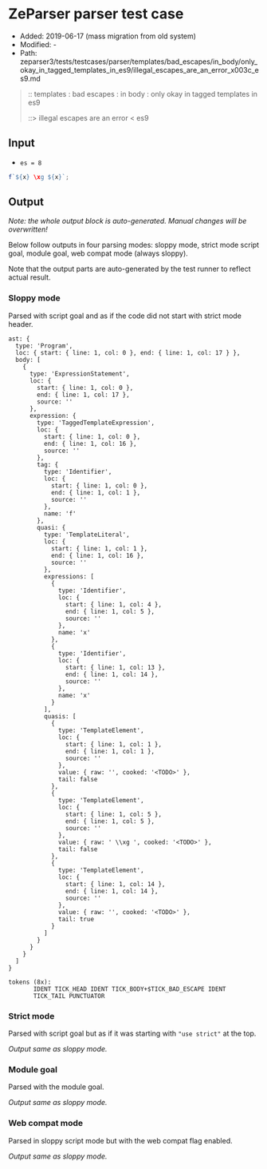 # ZeParser parser test case

- Added: 2019-06-17 (mass migration from old system)
- Modified: -
- Path: zeparser3/tests/testcases/parser/templates/bad_escapes/in_body/only_okay_in_tagged_templates_in_es9/illegal_escapes_are_an_error_x003c_es9.md

> :: templates : bad escapes : in body : only okay in tagged templates in es9
>
> ::> illegal escapes are an error < es9

## Input

- `es = 8`

`````js
f`${x} \xg ${x}`;
`````

## Output

_Note: the whole output block is auto-generated. Manual changes will be overwritten!_

Below follow outputs in four parsing modes: sloppy mode, strict mode script goal, module goal, web compat mode (always sloppy).

Note that the output parts are auto-generated by the test runner to reflect actual result.

### Sloppy mode

Parsed with script goal and as if the code did not start with strict mode header.

`````
ast: {
  type: 'Program',
  loc: { start: { line: 1, col: 0 }, end: { line: 1, col: 17 } },
  body: [
    {
      type: 'ExpressionStatement',
      loc: {
        start: { line: 1, col: 0 },
        end: { line: 1, col: 17 },
        source: ''
      },
      expression: {
        type: 'TaggedTemplateExpression',
        loc: {
          start: { line: 1, col: 0 },
          end: { line: 1, col: 16 },
          source: ''
        },
        tag: {
          type: 'Identifier',
          loc: {
            start: { line: 1, col: 0 },
            end: { line: 1, col: 1 },
            source: ''
          },
          name: 'f'
        },
        quasi: {
          type: 'TemplateLiteral',
          loc: {
            start: { line: 1, col: 1 },
            end: { line: 1, col: 16 },
            source: ''
          },
          expressions: [
            {
              type: 'Identifier',
              loc: {
                start: { line: 1, col: 4 },
                end: { line: 1, col: 5 },
                source: ''
              },
              name: 'x'
            },
            {
              type: 'Identifier',
              loc: {
                start: { line: 1, col: 13 },
                end: { line: 1, col: 14 },
                source: ''
              },
              name: 'x'
            }
          ],
          quasis: [
            {
              type: 'TemplateElement',
              loc: {
                start: { line: 1, col: 1 },
                end: { line: 1, col: 1 },
                source: ''
              },
              value: { raw: '', cooked: '<TODO>' },
              tail: false
            },
            {
              type: 'TemplateElement',
              loc: {
                start: { line: 1, col: 5 },
                end: { line: 1, col: 5 },
                source: ''
              },
              value: { raw: ' \\xg ', cooked: '<TODO>' },
              tail: false
            },
            {
              type: 'TemplateElement',
              loc: {
                start: { line: 1, col: 14 },
                end: { line: 1, col: 14 },
                source: ''
              },
              value: { raw: '', cooked: '<TODO>' },
              tail: true
            }
          ]
        }
      }
    }
  ]
}

tokens (8x):
       IDENT TICK_HEAD IDENT TICK_BODY+$TICK_BAD_ESCAPE IDENT
       TICK_TAIL PUNCTUATOR
`````

### Strict mode

Parsed with script goal but as if it was starting with `"use strict"` at the top.

_Output same as sloppy mode._

### Module goal

Parsed with the module goal.

_Output same as sloppy mode._

### Web compat mode

Parsed in sloppy script mode but with the web compat flag enabled.

_Output same as sloppy mode._
